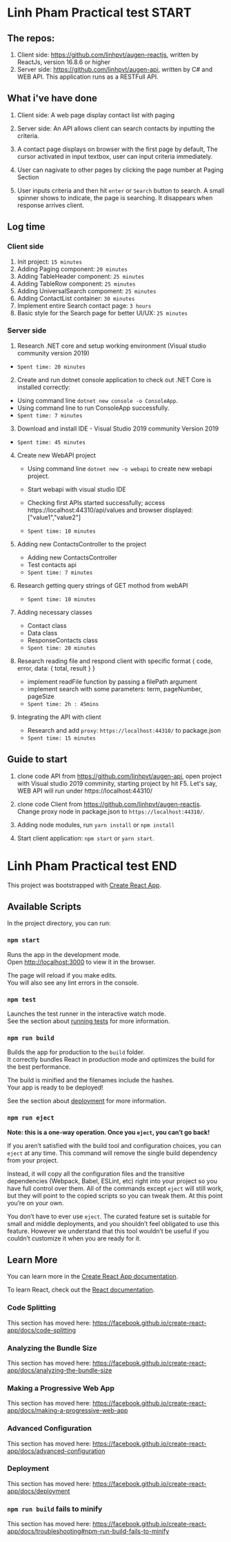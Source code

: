 # Linh Pham Practical test START

## The repos:
 1. Client side: https://github.com/linhpvt/augen-reactjs, written by ReactJs, version 16.8.6 or higher
 2. Server side: https://github.com/linhpvt/augen-api, written by C# and WEB API. This application runs as a RESTFull API.

## What i've have done
1. Client side: A web page display contact list with paging
2. Server side: An API allows client can search contacts by inputting the criteria.

3. A contact page displays on browser with the first page by default, The cursor activated in input textbox, user can input criteria immediately.

4. User can nagivate to other pages by clicking the page number at Paging Section

5. User inputs criteria and then hit `enter` or `Search` button to search. A small spinner shows to indicate, the page is searching. It disappears when response arrives client.

## Log time

### Client side
1. Init project: `15 minutes`
2. Adding Paging component: `20 minutes`
3. Adding TableHeader component: `25 minutes`
4. Adding TableRow component: `25 minutes`
5. Adding UniversalSearch compoment: `25 minutes`
6. Adding ContactList container: `30 minutes`
7. Implement entire Search contact page: `3 hours`
8. Basic style for the Search page for better UI/UX: `25 minutes`

### Server side
1. Research .NET core and setup working environment (Visual studio community version 2019) 
- `Spent time: 20 minutes`

2. Create and run dotnet console application to check out .NET Core is installed correctly:
  - Using command line `dotnet new console -o ConsoleApp`.
  - Using command line to run ConsoleApp successfully.
  - `Spent time: 7 minutes`

3. Download and install IDE - Visual Studio 2019 community Version 2019
  - `Spent time: 45 minutes`

4. Create new WebAPI project
    - Using command line `dotnet new -o webapi` to create new webapi project.
    - Start webapi with visual studio IDE
    - Checking first APIs started successfully; access https://localhost:44310/api/values and browser displayed: ["value1","value2"]

    - `Spent time: 10 minutes`

5. Adding new ContactsController to the project
    - Adding new ContactsController
    - Test contacts api
    - `Spent time: 7 minutes`
 
6. Research getting query strings of GET mothod from webAPI
    - `Spent time: 10 minutes`

7. Adding necessary classes
    - Contact class
    - Data class
    - ResponseContacts class
    - `Spent time: 20 minutes`

8. Research reading file and respond client with specific format { code, error, data: { total, result } }

    - implement readFile function by passing a filePath argument
    - implement search with some parameters: term, pageNumber, pageSize
    - `Spent time: 2h : 45mins`

9. Integrating the API with client
    - Research and add `proxy`: `https://localhost:44310/` to package.json
    - `Spent time: 15 minutes`

## Guide to start
1. clone code API from https://github.com/linhpvt/augen-api, open project with Visual studio 2019 comminity, starting project by hit F5.
Let's say, WEB API will run under https://localhost:44310/

2. clone code Client from https://github.com/linhpvt/augen-reactjs. Change proxy node in package.json to `https://localhost:44310/`.

3. Adding node modules, run `yarn install` or `npm install`

4. Start client application: `npm start` or `yarn start`.

# Linh Pham Practical test END


This project was bootstrapped with [Create React App](https://github.com/facebook/create-react-app).

## Available Scripts

In the project directory, you can run:

### `npm start`

Runs the app in the development mode.<br>
Open [http://localhost:3000](http://localhost:3000) to view it in the browser.

The page will reload if you make edits.<br>
You will also see any lint errors in the console.

### `npm test`

Launches the test runner in the interactive watch mode.<br>
See the section about [running tests](https://facebook.github.io/create-react-app/docs/running-tests) for more information.

### `npm run build`

Builds the app for production to the `build` folder.<br>
It correctly bundles React in production mode and optimizes the build for the best performance.

The build is minified and the filenames include the hashes.<br>
Your app is ready to be deployed!

See the section about [deployment](https://facebook.github.io/create-react-app/docs/deployment) for more information.

### `npm run eject`

**Note: this is a one-way operation. Once you `eject`, you can’t go back!**

If you aren’t satisfied with the build tool and configuration choices, you can `eject` at any time. This command will remove the single build dependency from your project.

Instead, it will copy all the configuration files and the transitive dependencies (Webpack, Babel, ESLint, etc) right into your project so you have full control over them. All of the commands except `eject` will still work, but they will point to the copied scripts so you can tweak them. At this point you’re on your own.

You don’t have to ever use `eject`. The curated feature set is suitable for small and middle deployments, and you shouldn’t feel obligated to use this feature. However we understand that this tool wouldn’t be useful if you couldn’t customize it when you are ready for it.

## Learn More

You can learn more in the [Create React App documentation](https://facebook.github.io/create-react-app/docs/getting-started).

To learn React, check out the [React documentation](https://reactjs.org/).

### Code Splitting

This section has moved here: https://facebook.github.io/create-react-app/docs/code-splitting

### Analyzing the Bundle Size

This section has moved here: https://facebook.github.io/create-react-app/docs/analyzing-the-bundle-size

### Making a Progressive Web App

This section has moved here: https://facebook.github.io/create-react-app/docs/making-a-progressive-web-app

### Advanced Configuration

This section has moved here: https://facebook.github.io/create-react-app/docs/advanced-configuration

### Deployment

This section has moved here: https://facebook.github.io/create-react-app/docs/deployment

### `npm run build` fails to minify

This section has moved here: https://facebook.github.io/create-react-app/docs/troubleshooting#npm-run-build-fails-to-minify
